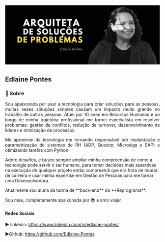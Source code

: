 <h1 align="center">
    <img src="./image/arquiteta.png">
</h1>

<h2> Edlaine Pontes </h2>

### 🚀 Sobre

<p align="justify">Sou apaixonada por usar a tecnologia para criar soluções para as pessoas, muitas vezes soluções simples causam um impacto muito grande no trabalho de outras pessoas.
Atuei por 10 anos em Recursos Humanos e ao longo de minha trajetória profissional me tornei especialista em resolver problemas: gestão de conflitos, redução de turnover, desenvolvimento de líderes e otimização de processos.</p>

<p align="justify">Me aproximei da tecnologia me tornando responsável por implantação e parametrização de sistemas de RH (ADP, Questor, Microsiga e SAP) e otimizando tarefas com Python.</p>

<p align="jusyify">Adoro desafios, e busco sempre ampliar minha compreensão de como a tecnologia pode servir o ser humano, para tomar decisões mais assertivas na execução de qualquer projeto então compreendi que era hora de mudar de carreira e usar minha expertise em Gestão de Pessoas para me tornar uma Desenvolvedora.</p>

<p align="justify">Atualmente sou aluna da turma de **back-end** da **Reprograma**.</p>

<p>Sou mae, completamente apaixonada por 📚 e amo viajar. </p>

#### Redes Sociais

▶ linkedin: https://www.linkedin.com/in/edlaine-pontes/

▶Github: https://github.com/Edlaine-Pontes
